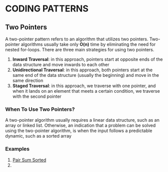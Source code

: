 ﻿# CODING PATTERNS

## Two Pointers
A two-pointer pattern refers to an algorithm that utilizes two pointers. Two-pointer algorithms usually take only **O(n)** time by eliminating the need for nested for-loops. There are three main strategies for using two pointers.
1. **Inward Traversal**: in this approach, pointers start at opposite ends of the data structure and move inwards to each other
1. **Unidirectional Traversal**: in this approach, both pointers start at the same end of the data structure (usually the beginning) and move in the same direction
1. **Staged Traversal**: in this approach, we traverse with one pointer, and when it lands on an element that meets a certain condition, we traverse with the second pointer

### When To Use Two Pointers?
A two-pointer algorithm usually requires a linear data structure, such as an array or linked list. Otherwise, an indication that a problem can be solved using the two-pointer algorithm, is when the input follows a predictable dynamic, such as a sorted array

### Examples
1. [Pair Sum Sorted](./01-PairSum.cs)
1. 